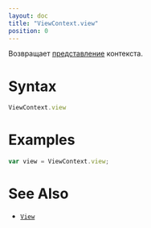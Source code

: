 ```yaml
---
layout: doc
title: "ViewContext.view"
position: 0
---
```


Возвращает [представление](../../View/) контекста.

# Syntax

```js
ViewContext.view
```

# Examples

```js
var view = ViewContext.view;
```

# See Also

* [`View`](../../View/)

